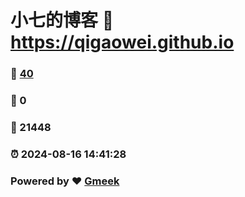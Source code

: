 # 小七的博客 :link: https://qigaowei.github.io 
### :page_facing_up: [40](https://qigaowei.github.io/tag.html) 
### :speech_balloon: 0 
### :hibiscus: 21448 
### :alarm_clock: 2024-08-16 14:41:28 
### Powered by :heart: [Gmeek](https://github.com/Meekdai/Gmeek)
